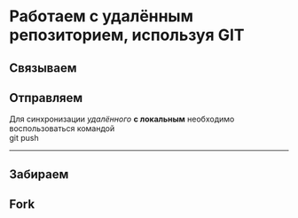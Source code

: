 # Работаем с удалённым репозиторием, используя GIT  
## Связываем

## Отправляем  
Для синхронизации *удалённого* **с локальным** необходимо воспользоваться командой  
git push  
*** 

## Забираем

## Fork